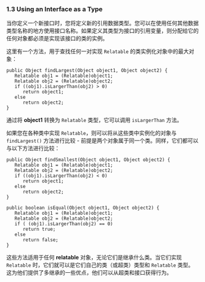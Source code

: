 ### 1.3 Using an Interface as a Type

当你定义一个新接口时，您将定义新的引用数据类型。您可以在使用任何其他数据类型名称的地方使用接口名称。如果定义其类型为接口的引用变量，则分配给它的任何对象都必须是实现该接口的类的实例。

这里有一个方法，用于查找任何一对实现 `Relatable` 的类实例化对象中的最大对象：

```
public Object findLargest(Object object1, Object object2) {
   Relatable obj1 = (Relatable)object1;
   Relatable obj2 = (Relatable)object2;
   if ((obj1).isLargerThan(obj2) > 0)
      return object1;
   else 
      return object2;
}
```

通过将 **object1** 转换为 `Relatable` 类型，它可以调用 `isLargerThan` 方法。

如果您在各种类中实现 `Relatable`，则可以将从这些类中实例化的对象与 `findLargest()` 方法进行比较 - 前提是两个对象属于同一个类。同样，它们都可以与以下方法进行比较：

```
public Object findSmallest(Object object1, Object object2) {
   Relatable obj1 = (Relatable)object1;
   Relatable obj2 = (Relatable)object2;
   if ((obj1).isLargerThan(obj2) < 0)
      return object1;
   else 
      return object2;
}

public boolean isEqual(Object object1, Object object2) {
   Relatable obj1 = (Relatable)object1;
   Relatable obj2 = (Relatable)object2;
   if ( (obj1).isLargerThan(obj2) == 0)
      return true;
   else 
      return false;
}
```

这些方法适用于任何 **relatable** 对象，无论它们是继承什么类。当它们实现 `Relatable` 时，它们就可以是它们自己的类（或超类）类型和 `Relatable` 类型。这为他们提供了多继承的一些优点，他们可以从超类和接口获得行为。